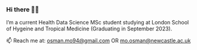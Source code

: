 ### Hi there 👋🏾

I’m a current Health Data Science MSc student studying at London School of Hygeine and Tropical Medicine (Graduating in September 2023).

📫 Reach me at: osman.mo94@gmail.com OR mo.osman@newcastle.ac.uk
<!--
**osman-mo94/osman-mo94** is a ✨ _special_ ✨ repository because its `README.md` (this file) appears on your GitHub profile.

Here are some ideas to get you started:

- 🔭 I’m currently working on ...
- 🌱 I’m currently learning ...
- 👯 I’m looking to collaborate on ...
- 🤔 I’m looking for help with ...
- 💬 Ask me about ...
- 📫 How to reach me: ...
- 😄 Pronouns: ...
- ⚡ Fun fact: ...
-->
